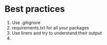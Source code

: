 # Best practices

1. Use .gitignore
2. requirements.txt for all your packages
3. Use liners and try to understand their output
4. 